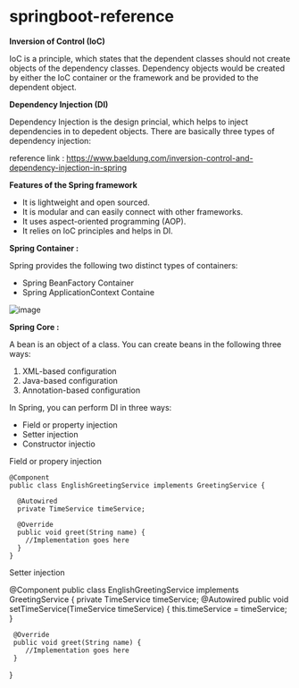 # springboot-reference

**Inversion of Control (IoC)**

  IoC is a principle, which states that the dependent classes should not create objects of the dependency classes. 
  Dependency objects would be created by either the IoC container or the framework and be provided to the dependent object.
  
**Dependency Injection (DI)**

  Dependency Injection is the design princial, which helps to inject dependencies in to depedent objects.
  There are basically three types of dependency injection:
   
  reference link : https://www.baeldung.com/inversion-control-and-dependency-injection-in-spring

**Features of the Spring framework**
  - It is lightweight and open sourced.
  - It is modular and can easily connect with other frameworks.
  - It uses aspect-oriented programming (AOP).
  - It relies on IoC principles and helps in DI.
  
**Spring Container :**

   Spring provides the following two distinct types of containers:
   - Spring BeanFactory Container
   - Spring ApplicationContext Containe
   
   ![image](https://user-images.githubusercontent.com/20484835/219436047-40b9af5f-3e35-44bb-ba59-663314fb4e17.png)

**Spring Core :**

  A bean is an object of a class. You can create beans in the following three ways:

  1. XML-based configuration
  2. Java-based configuration
  3. Annotation-based configuration

 In Spring, you can perform DI in three ways:
 
 - Field or property injection
 - Setter injection
 - Constructor injectio

  Field or propery injection
  
    @Component
    public class EnglishGreetingService implements GreetingService {
    
      @Autowired
      private TimeService timeService;

      @Override
      public void greet(String name) {
        //Implementation goes here
      }
    }

  Setter injection 
  
  @Component
  public class EnglishGreetingService implements GreetingService {
     private TimeService timeService;
     @Autowired
     public void setTimeService(TimeService timeService) {
        this.timeService = timeService;
     }
     
     @Override
     public void greet(String name) {
        //Implementation goes here
     }
  }

